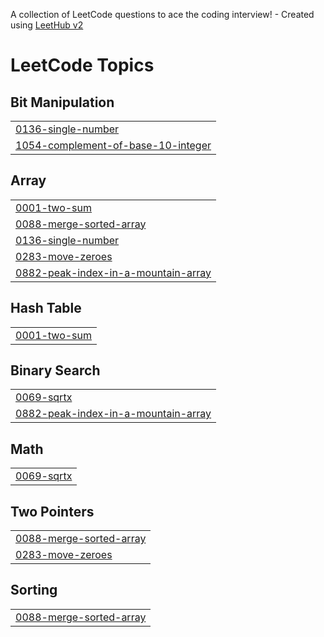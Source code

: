 A collection of LeetCode questions to ace the coding interview! - Created using [LeetHub v2](https://github.com/arunbhardwaj/LeetHub-2.0)
<!---LeetCode Topics Start-->
# LeetCode Topics
## Bit Manipulation
|  |
| ------- |
| [0136-single-number](https://github.com/APST02/dsafinalpractice/tree/master/0136-single-number) |
| [1054-complement-of-base-10-integer](https://github.com/APST02/dsafinalpractice/tree/master/1054-complement-of-base-10-integer) |
## Array
|  |
| ------- |
| [0001-two-sum](https://github.com/APST02/dsafinalpractice/tree/master/0001-two-sum) |
| [0088-merge-sorted-array](https://github.com/APST02/dsafinalpractice/tree/master/0088-merge-sorted-array) |
| [0136-single-number](https://github.com/APST02/dsafinalpractice/tree/master/0136-single-number) |
| [0283-move-zeroes](https://github.com/APST02/dsafinalpractice/tree/master/0283-move-zeroes) |
| [0882-peak-index-in-a-mountain-array](https://github.com/APST02/dsafinalpractice/tree/master/0882-peak-index-in-a-mountain-array) |
## Hash Table
|  |
| ------- |
| [0001-two-sum](https://github.com/APST02/dsafinalpractice/tree/master/0001-two-sum) |
## Binary Search
|  |
| ------- |
| [0069-sqrtx](https://github.com/APST02/dsafinalpractice/tree/master/0069-sqrtx) |
| [0882-peak-index-in-a-mountain-array](https://github.com/APST02/dsafinalpractice/tree/master/0882-peak-index-in-a-mountain-array) |
## Math
|  |
| ------- |
| [0069-sqrtx](https://github.com/APST02/dsafinalpractice/tree/master/0069-sqrtx) |
## Two Pointers
|  |
| ------- |
| [0088-merge-sorted-array](https://github.com/APST02/dsafinalpractice/tree/master/0088-merge-sorted-array) |
| [0283-move-zeroes](https://github.com/APST02/dsafinalpractice/tree/master/0283-move-zeroes) |
## Sorting
|  |
| ------- |
| [0088-merge-sorted-array](https://github.com/APST02/dsafinalpractice/tree/master/0088-merge-sorted-array) |
<!---LeetCode Topics End-->